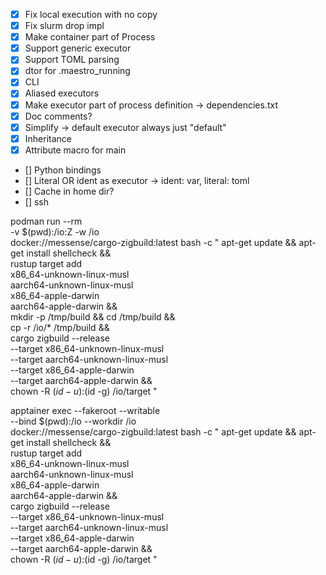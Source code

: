 - [X] Fix local execution with no copy
- [X] Fix slurm drop impl
- [X] Make container part of Process
- [X] Support generic executor
- [X] Support TOML parsing
- [X] dtor for .maestro_running
- [X] CLI
- [X] Aliased executors
- [X] Make executor part of process definition -> dependencies.txt
- [X] Doc comments?
- [X] Simplify -> default executor always just "default"
- [X] Inheritance
- [X] Attribute macro for main
- [] Python bindings
- [] Literal OR ident as executor -> ident: var, literal: toml
- [] Cache in home dir?
- [] ssh

podman run --rm \
    -v $(pwd):/io:Z -w /io \
    docker://messense/cargo-zigbuild:latest bash -c "
        apt-get update && apt-get install shellcheck && \
        rustup target add \
            x86_64-unknown-linux-musl \
            aarch64-unknown-linux-musl \
            x86_64-apple-darwin \
            aarch64-apple-darwin && \
        mkdir -p /tmp/build && cd /tmp/build && \
        cp -r /io/* /tmp/build && \
        cargo zigbuild --release \
            --target x86_64-unknown-linux-musl \
            --target aarch64-unknown-linux-musl \
            --target x86_64-apple-darwin \
            --target aarch64-apple-darwin && \
        chown -R $(id -u):$(id -g) /io/target
"

apptainer exec --fakeroot --writable \
    --bind $(pwd):/io --workdir /io \
    docker://messense/cargo-zigbuild:latest bash -c "
        apt-get update && apt-get install shellcheck && \
        rustup target add \
            x86_64-unknown-linux-musl \
            aarch64-unknown-linux-musl \
            x86_64-apple-darwin \
            aarch64-apple-darwin && \
        cargo zigbuild --release \
            --target x86_64-unknown-linux-musl \
            --target aarch64-unknown-linux-musl \
            --target x86_64-apple-darwin \
            --target aarch64-apple-darwin && \
        chown -R $(id -u):$(id -g) /io/target
"
